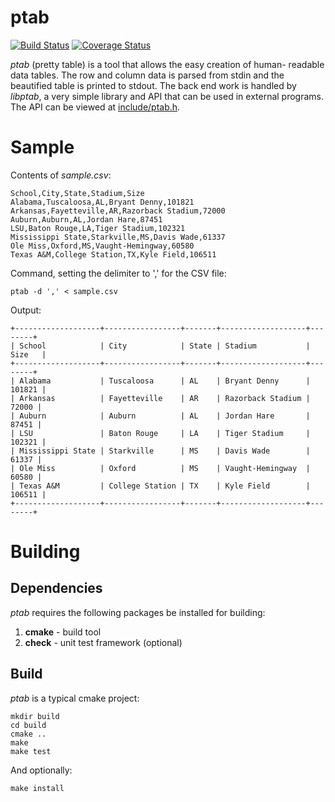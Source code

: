 ptab
=======
[![Build Status](https://travis-ci.org/andybug/ptab.svg?branch=master)](https://travis-ci.org/andybug/ptab) [![Coverage Status](https://img.shields.io/coveralls/andybug/ptab.svg)](https://coveralls.io/r/andybug/ptab?branch=master)

_ptab_ (pretty table) is a tool that allows the easy creation of human-
readable data tables. The row and column data is parsed from stdin
and the beautified table is printed to stdout. The back end work is
handled by _libptab_, a very simple library and API that can be used
in external programs. The API can be viewed at
[include/ptab.h](include/ptab.h).

# Sample
Contents of _sample.csv_:

    School,City,State,Stadium,Size
    Alabama,Tuscaloosa,AL,Bryant Denny,101821
    Arkansas,Fayetteville,AR,Razorback Stadium,72000
    Auburn,Auburn,AL,Jordan Hare,87451
    LSU,Baton Rouge,LA,Tiger Stadium,102321
    Mississippi State,Starkville,MS,Davis Wade,61337
    Ole Miss,Oxford,MS,Vaught-Hemingway,60580
    Texas A&M,College Station,TX,Kyle Field,106511

Command, setting the delimiter to ',' for the CSV file:

    ptab -d ',' < sample.csv

Output:

    +-------------------+-----------------+-------+-------------------+--------+
    | School            | City            | State | Stadium           | Size   |
    +-------------------+-----------------+-------+-------------------+--------+
    | Alabama           | Tuscaloosa      | AL    | Bryant Denny      | 101821 |
    | Arkansas          | Fayetteville    | AR    | Razorback Stadium |  72000 |
    | Auburn            | Auburn          | AL    | Jordan Hare       |  87451 |
    | LSU               | Baton Rouge     | LA    | Tiger Stadium     | 102321 |
    | Mississippi State | Starkville      | MS    | Davis Wade        |  61337 |
    | Ole Miss          | Oxford          | MS    | Vaught-Hemingway  |  60580 |
    | Texas A&M         | College Station | TX    | Kyle Field        | 106511 |
    +-------------------+-----------------+-------+-------------------+--------+

# Building
## Dependencies
_ptab_ requires the following packages be installed for building:
 1. **cmake** - build tool
 2. **check** - unit test framework (optional)

## Build
_ptab_ is a typical cmake project:

    mkdir build
    cd build
    cmake ..
    make
    make test

And optionally:

    make install
